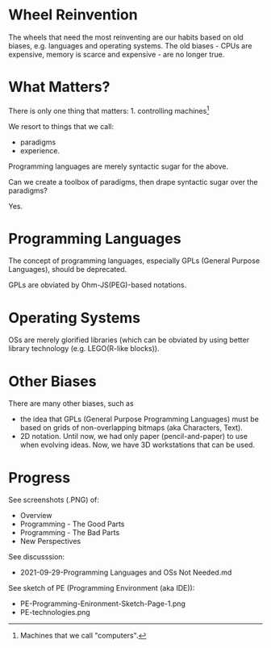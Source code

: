 # Wheel Reinvention

The wheels that need the most reinventing are our habits based on old biases, e.g. languages and operating systems.  The old biases - CPUs are expensive, memory is scarce and expensive - are no longer true. 

# What Matters?

There is only one thing that matters:
	1.	controlling machines[^1]

We resort to things that we call:
- paradigms
- experience.

Programming languages are merely syntactic sugar for the above.

Can we create a toolbox of paradigms, then drape syntactic sugar over the paradigms?

Yes.

[^1]: Machines that we call "computers".

# Programming Languages

The concept of programming languages, especially GPLs (General Purpose Languages), should be deprecated.

GPLs are obviated by Ohm-JS(PEG)-based notations.

# Operating Systems

OSs are merely glorified libraries (which can be obviated by using better library technology (e.g. LEGO(R-like blocks)). 

# Other Biases

There are many other biases, such as 

- the idea that GPLs (General Purpose Programming Languages) must be based on grids of non-overlapping bitmaps (aka Characters, Text).
- 2D notation.
    Until now, we had only paper (pencil-and-paper) to use when evolving ideas.
    Now, we have 3D workstations that can be used.

# Progress

See screenshots (.PNG) of:

- Overview 
- Programming - The Good Parts
- Programming - The Bad Parts
- New Perspectives

See discusssion:

- 2021-09-29-Programming Languages and OSs Not Needed.md

See sketch of PE (Programming Environment (aka IDE)):

- PE-Programming-Enironment-Sketch-Page-1.png
- PE-technologies.png

